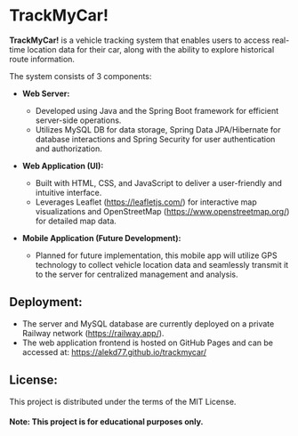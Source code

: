 # **TrackMyCar!**

**TrackMyCar!** is a vehicle tracking system that enables users to access real-time location data for their car, along with the ability to explore historical route information.

The system consists of 3 components:

* **Web Server:**
  * Developed using Java and the Spring Boot framework for efficient server-side operations.
  * Utilizes MySQL DB for data storage, Spring Data JPA/Hibernate for database interactions and Spring Security for user authentication and authorization.

* **Web Application (UI):**
  * Built with HTML, CSS, and JavaScript to deliver a user-friendly and intuitive interface.
  * Leverages Leaflet (https://leafletjs.com/) for interactive map visualizations and OpenStreetMap (https://www.openstreetmap.org/) for detailed map data.

* **Mobile Application (Future Development):**
  * Planned for future implementation, this mobile app will utilize GPS technology to collect vehicle location data and seamlessly transmit it to the server for centralized management and analysis.

## Deployment:
* The server and MySQL database are currently deployed on a private Railway network (https://railway.app/).
* The web application frontend is hosted on GitHub Pages and can be accessed at: https://alekd77.github.io/trackmycar/

## License:
This project is distributed under the terms of the MIT License.

#### Note: This project is for educational purposes only.
